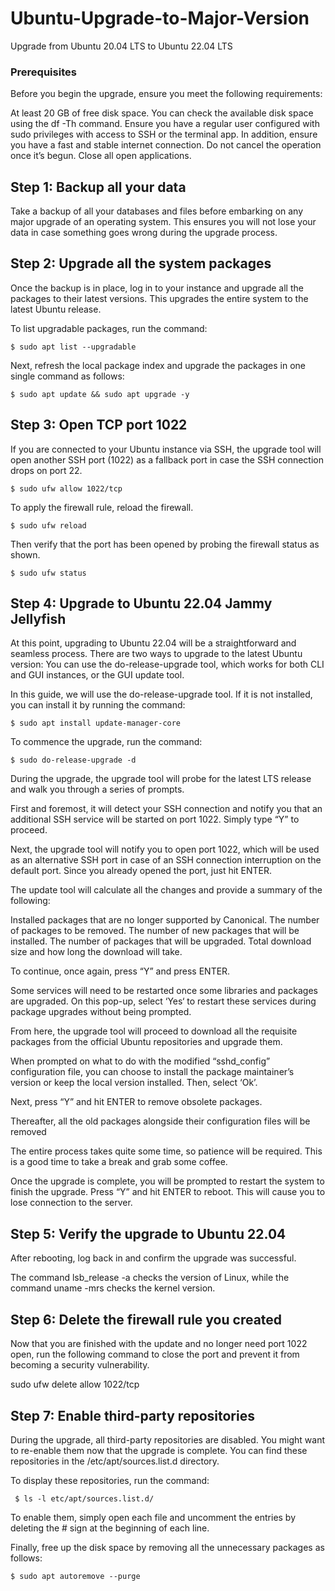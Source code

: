 # Ubuntu-Upgrade-to-Major-Version

Upgrade from Ubuntu 20.04 LTS to Ubuntu 22.04 LTS
### Prerequisites

Before you begin the upgrade, ensure you meet the following requirements:

At least 20 GB of free disk space. You can check the available disk space using the df -Th command.
Ensure you have a regular user configured with sudo privileges with access to SSH or the terminal app. 
In addition, ensure you have a fast and stable internet connection. Do not cancel the operation once it’s begun.
Close all open applications.

## Step 1: Backup all your data

Take a backup of all your databases and files before embarking on any major upgrade of an operating system. This ensures you will not lose your data in case something goes wrong during the upgrade process. 

## Step 2: Upgrade all the system packages

Once the backup is in place, log in to your instance and upgrade all the packages to their latest versions. This upgrades the entire system to the latest Ubuntu release.

To list upgradable packages, run the command:
```
$ sudo apt list --upgradable
```

Next, refresh the local package index and upgrade the packages in one single command as follows:
```
$ sudo apt update && sudo apt upgrade -y
```
## Step 3: Open TCP port 1022

If you are connected to your Ubuntu instance via SSH, the upgrade tool will open another SSH port (1022) as a fallback port in case the SSH connection drops on port 22.
```
$ sudo ufw allow 1022/tcp
```
To apply the firewall rule, reload the firewall.
```
$ sudo ufw reload
```
Then verify that the port has been opened by probing the firewall status as shown.
```
$ sudo ufw status
```
## Step 4: Upgrade to Ubuntu 22.04 Jammy Jellyfish 

At this point, upgrading to Ubuntu 22.04 will be a straightforward and seamless process. There are two ways to upgrade to the latest Ubuntu version: You can use the do-release-upgrade tool, which works for both CLI and GUI instances, or the GUI update tool.

In this guide, we will use the do-release-upgrade tool. If it is not installed, you can install it by running the command:
```
$ sudo apt install update-manager-core
```
To commence the upgrade, run the command:
```
$ sudo do-release-upgrade -d
```
During the upgrade, the upgrade tool will probe for the latest LTS release and walk you through a series of prompts.

First and foremost, it will detect your SSH connection and notify you that an additional SSH service will be started on port 1022. Simply type “Y” to proceed.

Next, the upgrade tool will notify you to open port 1022, which will be used as an alternative SSH port in case of an SSH connection interruption on the default port. Since you already opened the port, just hit ENTER.

The update tool will calculate all the changes and provide a summary of the following:

Installed packages that are no longer supported by Canonical.
The number of packages to be removed.
The number of new packages that will be installed.
The number of packages that will be upgraded.
Total download size and how long the download will take.

To continue, once again, press “Y” and press ENTER.

Some services will need to be restarted once some libraries and packages are upgraded. On this pop-up, select ‘Yes‘ to restart these services during package upgrades without being prompted.

From here, the upgrade tool will proceed to download all the requisite packages from the official Ubuntu repositories and upgrade them.

When prompted on what to do with the modified “sshd_config” configuration file, you can choose to install the package maintainer’s version or keep the local version installed. Then, select ‘Ok’.

Next, press “Y” and hit ENTER to remove obsolete packages.

Thereafter, all the old packages alongside their configuration files will be removed

The entire process takes quite some time, so patience will be required. This is a good time to take a break and grab some coffee.

Once the upgrade is complete, you will be prompted to restart the system to finish the upgrade. Press “Y” and hit ENTER to reboot. This will cause you to lose connection to the server.

## Step 5: Verify the upgrade to Ubuntu 22.04

After rebooting, log back in and confirm the upgrade was successful. 

The command lsb_release -a checks the version of Linux, while the command uname -mrs checks the kernel version.

## Step 6: Delete the firewall rule you created

Now that you are finished with the update and no longer need port 1022 open, run the following command to close the port and prevent it from becoming a security vulnerability.

sudo ufw delete allow 1022/tcp

## Step 7: Enable third-party repositories

During the upgrade, all third-party repositories are disabled. You might want to re-enable them now that the upgrade is complete. You can find these repositories in the /etc/apt/sources.list.d directory. 

To display these repositories, run the command:
```
 $ ls -l etc/apt/sources.list.d/
```
To enable them, simply open each file and uncomment the entries by deleting the # sign at the beginning of each line.

Finally, free up the disk space by removing all the unnecessary packages as follows:
```
$ sudo apt autoremove --purge
```
